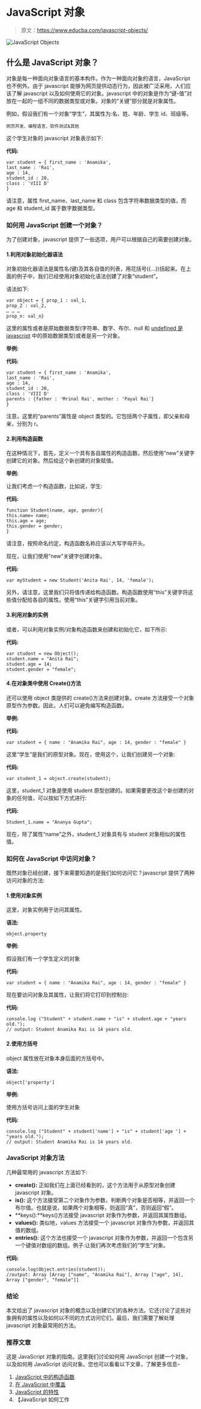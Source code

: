 # JavaScript 对象

> 原文：<https://www.educba.com/javascript-objects/>

![JavaScript Objects ](img/02c6271cadd45df0c922576a41599115.png)



## 什么是 JavaScript 对象？

对象是每一种面向对象语言的基本构件。作为一种面向对象的语言，JavaScript 也不例外。由于 javascript 能够为网页提供动态行为，因此被广泛采用，人们应该了解 javascript 以及如何使用它的对象。javascript 中的对象是作为“键-值”对放在一起的一组不同的数据类型或对象。对象的“关键”部分就是对象属性。

例如，假设我们有一个对象“学生”，其属性为:名、姓、年龄、学生 id、班级等。

<small>网页开发、编程语言、软件测试&其他</small>

这个学生对象的 javascript 对象表示如下:

**代码:**

```
var student = { first_name : 'Anamika',
last_name : 'Rai',
age : 14,
student_id : 20,
class : 'VIII D'
}
```

请注意，属性 first_name、last_name 和 class 包含字符串数据类型的值，而 age 和 student_id 属于数字数据类型。

### 如何用 JavaScript 创建一个对象？

为了创建对象，javascript 提供了一些选项，用户可以根据自己的需要创建对象。

#### 1.利用对象初始化器语法

对象初始化器语法是属性名(键)及其各自值的列表，用花括号({…})括起来。在上面的例子中，我们已经使用对象初始化语法创建了对象“student”。

语法如下:

```
var object = { prop_1 : val_1,
prop_2 : val_2,
… … …
prop_n: val_n}
```

这里的属性或者是原始数据类型(字符串、数字、布尔、null 和 [undefined 是 javascript](https://www.educba.com/primitive-data-types-in-javascript/) 中的原始数据类型)或者是另一个对象。

**举例:**

**代码:**

```
var student = { first_name : 'Anamika',
last_name : 'Rai',
age : 14,
student_id : 20,
class : 'VIII D'
parents : {father : 'Mrinal Rai', mother : 'Payal Rai'}
}
```

注意，这里的“parents”属性是 object 类型的。它包括两个子属性，即父亲和母亲，分别为 r。

#### 2.利用构造函数

在这种情况下，首先，定义一个具有各自属性的构造函数，然后使用“new”关键字创建它的对象。然后给这个新创建的对象赋值。

**举例:**

让我们考虑一个构造函数，比如说，学生:

**代码:**

```
function Student(name, age, gender){
this.name= name;
this.age = age;
this.gender = gender;
}
```

请注意，按照命名约定，构造函数名称应该以大写字母开头。

现在，让我们使用“new”关键字创建对象。

**代码:**

```
var myStudent = new Student('Anita Rai', 14, 'female');
```

另外，请注意，这里我们只将值传递给构造函数。构造函数使用“this”关键字将这些值分配给各自的属性。使用“this”关键字引用当前对象。

#### 3.利用对象的实例

或者，可以利用对象实例/对象构造函数来创建和初始化它，如下所示:

**代码:**

```
var student = new Object();
student.name = "Anita Rai";
student.age = 14;
student.gender = "female";
```

#### 4.在对象类中使用 Create()方法

还可以使用 object 类提供的 create()方法来创建对象。create 方法接受一个对象原型作为参数。因此，人们可以避免编写构造函数。

**举例:**

**代码:**

```
var student = { name : "Anamika Rai", age : 14, gender : "female" }
```

这里“学生”是我们的原型对象。现在，使用这个，让我们创建另一个对象:

**代码:**

```
var student_1 = object.create(student);
```

这里，student_1 对象是使用 student 原型创建的。如果需要更改这个新创建的对象的任何值，可以按如下方式进行:

**代码:**

```
Student_1.name = "Ananya Gupta";
```

现在，除了属性“name”之外，student_1 对象具有与 student 对象相似的属性值。

### 如何在 JavaScript 中访问对象？

既然对象已经创建，接下来需要知道的是我们如何访问它？javascript 提供了两种访问对象的方法:

#### 1.使用对象实例

这里，对象实例用于访问其属性。

**语法:**

```
object.property
```

**举例:**

假设我们有一个学生定义的对象

**代码:**

```
var student = { name : "Anamika Rai", age : 14, gender : "female" }
```

现在要访问对象及其属性，让我们将它打印到控制台:

**代码:**

```
console.log ("Student" + student.name + "is" + student.age + "years old.");
// output: Student Anamika Rai is 14 years old.
```

#### 2.使用方括号

object 属性放在对象本身后面的方括号中。

**语法:**

```
object['property']
```

**举例:**

使用方括号访问上面的学生对象

**代码:**

```
console.log ("Student" + student['name'] + "is" + student['age '] + "years old.");
// output: Student Anamika Rai is 14 years old.
```

### JavaScript 对象方法

几种最常用的 javascript 方法如下:

*   **create():** 正如我们在上面已经看到的，这个方法用于从原型对象创建 javascript 对象。
*   **is():** 这个方法接受第二个对象作为参数，判断两个对象是否相等，并返回一个布尔值。也就是说，如果两个对象相等，则返回“真”，否则返回“假”。
*   **keys():**keys()方法接受 javascript 对象作为参数，并返回其属性数组。
*   **values():** 类似地，values 方法接受一个 javascript 对象作为参数，并返回其值的数组。
*   **entries():** 这个方法也接受一个 javascript 对象作为参数，并返回一个包含另一个键值对数组的数组。例子:让我们再次考虑我们的“学生”对象。

**代码:**

```
console.log(Object.entries(student));
//output: Array [Array ["name", "Anamika Rai"], Array ["age", 14], Array ["gender", "female"]]
```

### 结论

本文给出了 javascript 对象的概念以及创建它们的各种方法。它还讨论了这些对象拥有的属性以及如何以不同的方式访问它们。最后，我们需要了解处理 javascript 对象最常用的方法。

### 推荐文章

这是 JavaScript 对象的指南。这里我们讨论如何用 JavaScript 创建一个对象，以及如何用 JavaScript 访问对象。您也可以看看以下文章，了解更多信息–

1.  [JavaScript 中的构造函数](https://www.educba.com/constructor-in-javascript/)
2.  [在 JavaScript 中覆盖](https://www.educba.com/overriding-in-javascript/)
3.  [JavaScript 的特性](https://www.educba.com/features-of-javascript/)
4.  【JavaScript 如何工作





